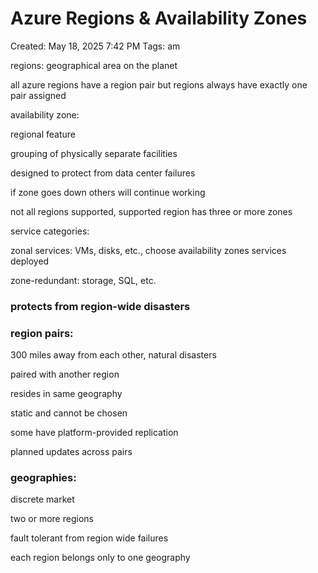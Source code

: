 # Azure Regions & Availability Zones

Created: May 18, 2025 7:42 PM
Tags: am

regions: geographical area on the planet

all azure regions have a region pair but regions always have exactly one pair assigned

availability zone: 

regional feature

grouping of physically separate facilities

designed to protect from data center failures

if zone goes down others will continue working

not all regions supported, supported region has three or more zones

service categories:

zonal services: VMs, disks, etc., choose availability zones services deployed

zone-redundant: storage, SQL, etc.

### protects from region-wide disasters

### region pairs:

300 miles away from each other, natural disasters

paired with another region

resides in same geography

static and cannot be chosen

some have platform-provided replication

planned updates across pairs

### geographies:

discrete market

two or more regions

fault tolerant from region wide failures

each region belongs only to one geography